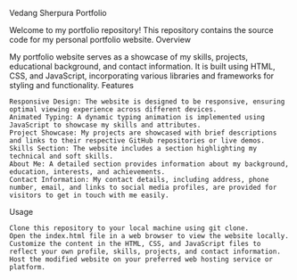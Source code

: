 Vedang Sherpura Portfolio

Welcome to my portfolio repository! This repository contains the source code for my personal portfolio website.
Overview

My portfolio website serves as a showcase of my skills, projects, educational background, and contact information. It is built using HTML, CSS, and JavaScript, incorporating various libraries and frameworks for styling and functionality.
Features

    Responsive Design: The website is designed to be responsive, ensuring optimal viewing experience across different devices.
    Animated Typing: A dynamic typing animation is implemented using JavaScript to showcase my skills and attributes.
    Project Showcase: My projects are showcased with brief descriptions and links to their respective GitHub repositories or live demos.
    Skills Section: The website includes a section highlighting my technical and soft skills.
    About Me: A detailed section provides information about my background, education, interests, and achievements.
    Contact Information: My contact details, including address, phone number, email, and links to social media profiles, are provided for visitors to get in touch with me easily.

Usage

    Clone this repository to your local machine using git clone.
    Open the index.html file in a web browser to view the website locally.
    Customize the content in the HTML, CSS, and JavaScript files to reflect your own profile, skills, projects, and contact information.
    Host the modified website on your preferred web hosting service or platform.
